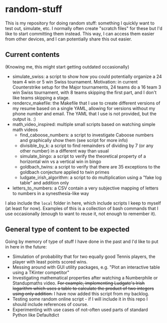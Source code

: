 # random-stuff

This is my repository for doing random stuff: something I quickly want to test out, simulate, etc. 
I normally often create "scratch files" for these but I'd like to start committing them instead. This way,
I can access them easier from other devices, and I can potentially share this out easier.

## Current contents
(Knowing me, this might start getting outdated occasionally)
- simulate_swiss: a script to show how you could potentially organize a 24 team 4 win or 5 win Swiss tournament. 
Motivation: in current Counterstrike setup for the Major tournaments, 24 teams do a 16 team 3 win Swiss tournament, 
with 8 teams skipping the first part, and I don't like teams skipping a stage.
- rendercv_makefile: the Makefile that I use to create different versions of my resume based on a single YAML, allowing 
for versions without my phone number and email. The YAML that I use is not provided, but the output is. :)
- math_video_inspired: multiple small scripts based on watching simple math videos
  - find_caboose_numbers: a script to investigate Caboose numbers and graphically show them (see script for more info)
  - divisible_by_k: a script to find remainders of dividing by 7 (or any other number) in a different way than usual
  - simulate_bingo: a script to verify the theoretical property of a horizontal win vs a vertical win in bingo
  - goldbach_twins: a script to verify that there are 35 exceptions to the goldbach conjecture applied to twin primes
  - ludgate_irish_algorithm: a script to do multiplication using a "fake log table" and addition only
- letters_to_numbers: a CSV contain a very subjective mapping of letters to numbers in a synesthesia-like way

I also include the `local` folder in here, which include scripts I keep to myself (at least for now). Examples of this
is a collection of bash commands that I use occasionally (enough to want to reuse it, not enough to remember it).

## General type of content to be expected
Going by memory of type of stuff I have done in the past and I'd like to put in here in the future:
- Simulation of probability that for two equally good Tennis players, the player with least points scored wins.
- Messing around with GUI utility packages, e.g. "Plot an interactive table using a TKinter competitor"
- Investigating mathematical properties after watching a Numberphile or Standupmaths video. ~~For example, implementing 
Ludgate's Irish logarithm which uses a table to calculate the product of two integers using only addition.~~ I have now
added this script from my backlog.
- Testing some random online script - if I will include it in this repo I should include references of course.
- Experimenting with use cases of not-often used parts of standard Python like Defaultdict
